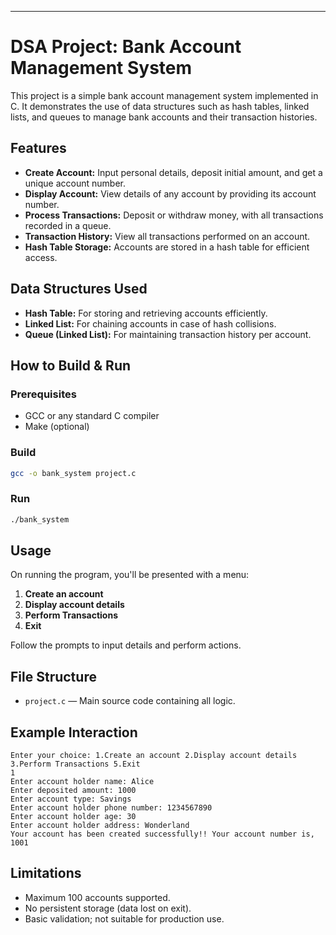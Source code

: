 ---

# DSA Project: Bank Account Management System

This project is a simple bank account management system implemented in C. It demonstrates the use of data structures such as hash tables, linked lists, and queues to manage bank accounts and their transaction histories.

## Features

- **Create Account:** Input personal details, deposit initial amount, and get a unique account number.
- **Display Account:** View details of any account by providing its account number.
- **Process Transactions:** Deposit or withdraw money, with all transactions recorded in a queue.
- **Transaction History:** View all transactions performed on an account.
- **Hash Table Storage:** Accounts are stored in a hash table for efficient access.

## Data Structures Used

- **Hash Table:** For storing and retrieving accounts efficiently.
- **Linked List:** For chaining accounts in case of hash collisions.
- **Queue (Linked List):** For maintaining transaction history per account.

## How to Build & Run

### Prerequisites

- GCC or any standard C compiler
- Make (optional)

### Build

```bash
gcc -o bank_system project.c
```

### Run

```bash
./bank_system
```

## Usage

On running the program, you'll be presented with a menu:

1. **Create an account**
2. **Display account details**
3. **Perform Transactions**
5. **Exit**

Follow the prompts to input details and perform actions.

## File Structure

- `project.c` — Main source code containing all logic.

## Example Interaction

```
Enter your choice: 1.Create an account 2.Display account details 3.Perform Transactions 5.Exit 
1
Enter account holder name: Alice
Enter deposited amount: 1000
Enter account type: Savings
Enter account holder phone number: 1234567890
Enter account holder age: 30
Enter account holder address: Wonderland
Your account has been created successfully!! Your account number is, 1001
```

## Limitations

- Maximum 100 accounts supported.
- No persistent storage (data lost on exit).
- Basic validation; not suitable for production use.
